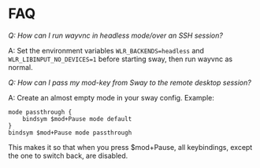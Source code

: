 # FAQ

*Q: How can I run wayvnc in headless mode/over an SSH session?*

A: Set the environment variables `WLR_BACKENDS=headless` and
`WLR_LIBINPUT_NO_DEVICES=1` before starting sway, then run wayvnc as normal.

*Q: How can I pass my mod-key from Sway to the remote desktop session?*

A: Create an almost empty mode in your sway config. Example:
```
mode passthrough {
	bindsym $mod+Pause mode default
}
bindsym $mod+Pause mode passthrough
```
This makes it so that when you press $mod+Pause, all keybindings, except the one
to switch back, are disabled.
